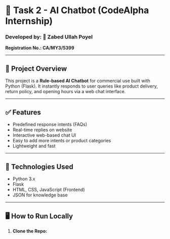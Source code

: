# 🤖 Task 2 - AI Chatbot (CodeAlpha Internship)

### Developed by: 🔹 Zabed Ullah Poyel  
**Registration No.: CA/MY3/5399**

---

## 📌 Project Overview

This project is a **Rule-based AI Chatbot** for commercial use built with Python (Flask). It instantly responds to user queries like product delivery, return policy, and opening hours via a web chat interface.

---

## ✅ Features

- Predefined response intents (FAQs)
- Real-time replies on website
- Interactive web-based chat UI
- Easy to add more intents or product categories
- Lightweight and fast

---

## 🧠 Technologies Used

- Python 3.x
- Flask
- HTML, CSS, JavaScript (Frontend)
- JSON for knowledge base

---

## 🖥️ How to Run Locally

1. **Clone the Repo:**
